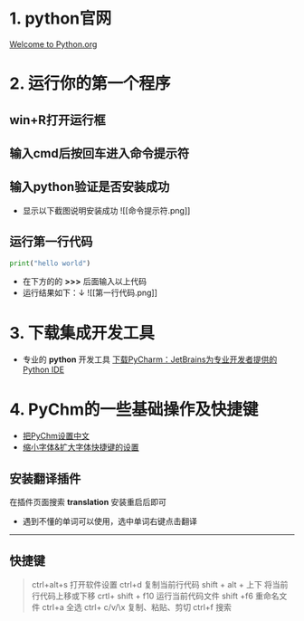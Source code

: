 
# 1. python官网
[Welcome to Python.org](https://www.python.org/)

# 2. 运行你的第一个程序
## win+R打开运行框
## 输入cmd后按回车进入命令提示符
## 输入python验证是否安装成功
- 显示以下截图说明安装成功
![[命令提示符.png]]
## 运行第一行代码
```python
print("hello world")
```
- 在下方的的 **>>>** 后面输入以上代码
- 运行结果如下：↓
![[第一行代码.png]]
# 3. 下载集成开发工具
- 专业的 **python** 开发工具
[下载PyCharm：JetBrains为专业开发者提供的Python IDE](https://www.jetbrains.com/zh-cn/pycharm/download/?section=windows)
# 4. PyChm的一些基础操作及快捷键
- [把PyChm设置中文](https://www.bilibili.com/video/BV1qW4y1a7fU/?p=12&share_source=copy_web&vd_source=989b7690fea86d212ee9daa5f2607c6b&t=249)
- [缩小字体&扩大字体快捷键的设置](https://www.bilibili.com/video/BV1qW4y1a7fU/?p=12&share_source=copy_web&vd_source=989b7690fea86d212ee9daa5f2607c6b&t=168)

## 安装翻译插件
在插件页面搜索 **translation** 安装重启后即可
- 遇到不懂的单词可以使用，选中单词右键点击翻译
---
## 快捷键
>ctrl+alt+s  打开软件设置
>ctrl+d 复制当前行代码
>shift + alt + 上下 将当前行代码上移或下移
  crtl+ shift + f10 运行当前代码文件
  shift +f6 重命名文件
  ctrl+a 全选
  ctrl+ c/v/\x 复制、粘贴、剪切
  ctrl+f 搜索